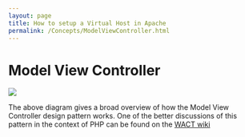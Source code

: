 ```yaml
---
layout: page
title: How to setup a Virtual Host in Apache
permalink: /Concepts/ModelViewController.html
---
```


<!-- Name: Concepts/ModelViewController -->
<!-- Version: 2 -->
<!-- Last-Modified: 2005/11/15 00:42:14 -->
<!-- Author: demian -->
# Model View Controller
![][image-1]

The above diagram gives a broad overview of how the Model View Controller design pattern works.  One of the better discussions of this pattern in the context of PHP can be found on the [WACT wiki][1]

[1]:	http://wact.sourceforge.net/index.php/ModelViewController

[image-1]:	/files/images/PSG_MVC.gif